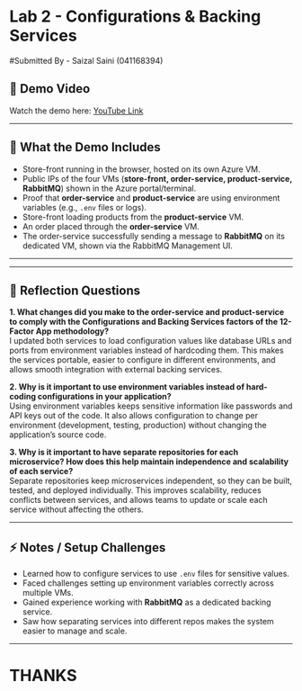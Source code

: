 # Lab 2 - Configurations & Backing Services  

#Submitted By - Saizal Saini (041168394)  

## 🎥 Demo Video  
Watch the demo here: [YouTube Link](https://youtu.be/OK6vO1at3P4)  

---

## 📌 What the Demo Includes  
- Store-front running in the browser, hosted on its own Azure VM.  
- Public IPs of the four VMs (**store-front, order-service, product-service, RabbitMQ**) shown in the Azure portal/terminal.  
- Proof that **order-service** and **product-service** are using environment variables (e.g., `.env` files or logs).  
- Store-front loading products from the **product-service** VM.  
- An order placed through the **order-service** VM.  
- The order-service successfully sending a message to **RabbitMQ** on its dedicated VM, shown via the RabbitMQ Management UI.  

---

---

## 📝 Reflection Questions  

**1. What changes did you make to the order-service and product-service to comply with the Configurations and Backing Services factors of the 12-Factor App methodology?**  
I updated both services to load configuration values like database URLs and ports from environment variables instead of hardcoding them. This makes the services portable, easier to configure in different environments, and allows smooth integration with external backing services.  

**2. Why is it important to use environment variables instead of hard-coding configurations in your application?**  
Using environment variables keeps sensitive information like passwords and API keys out of the code. It also allows configuration to change per environment (development, testing, production) without changing the application’s source code.  

**3. Why is it important to have separate repositories for each microservice? How does this help maintain independence and scalability of each service?**  
Separate repositories keep microservices independent, so they can be built, tested, and deployed individually. This improves scalability, reduces conflicts between services, and allows teams to update or scale each service without affecting the others.  

---

## ⚡ Notes / Setup Challenges  
- Learned how to configure services to use `.env` files for sensitive values.  
- Faced challenges setting up environment variables correctly across multiple VMs.  
- Gained experience working with **RabbitMQ** as a dedicated backing service.  
- Saw how separating services into different repos makes the system easier to manage and scale.  

---

# THANKS  
